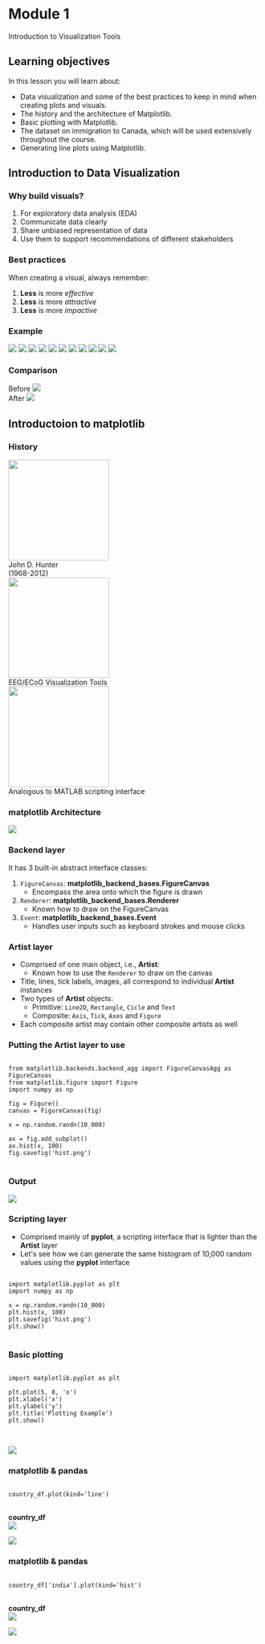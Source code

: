 # Module 1

<div class="h-box">Introduction to Visualization Tools</div>


## Learning objectives

In this lesson you will learn about:

- Data visualization and some of the best practices to keep in mind when creating plots and visuals.
- The history and the architecture of Matplotlib.
- Basic plotting with Matplotlib.
- The dataset on immigration to Canada, which will be used extensively throughout the course.
- Generating line plots using Matplotlib.   


## Introduction to Data Visualization


### Why build visuals?
1. For exploratory data analysis (EDA)  
1. Communicate data clearly
1. Share unbiased representation of data
1. Use them to support recommendations of different stakeholders


### Best practices
When creating a visual, always remember:
1. **Less** is more *effective*
1. **Less** is  more *attractive*
1. **Less** is more *impactive*


### Example
<div class="r-stack">
<img class="fragment fade-out current-visible" src="./figures/pie_ex_01.png" data-fragment-index="0">
<img class="fragment fade-out current-visible" src="./figures/pie_ex_02.png">
<img class="fragment fade-out current-visible" src="./figures/pie_ex_03.png">
<img class="fragment fade-out current-visible" src="./figures/pie_ex_04.png">
<img class="fragment fade-out current-visible" src="./figures/pie_ex_05.png"> 
<img class="fragment fade-out current-visible" src="./figures/pie_ex_06.png"> 
<img class="fragment fade-out current-visible" src="./figures/pie_ex_07.png"> 
<img class="fragment fade-out current-visible" src="./figures/pie_ex_08.png"> 
<img class="fragment fade-out current-visible" src="./figures/pie_ex_09.png"> 
<img class="fragment fade-out current-visible" src="./figures/pie_ex_10.png"> 
<img class="fragment fade-out current-visible" src="./figures/pie_ex_11.png">
</div>


### Comparison
<div class="container">
<div class="col">
Before
<img  src="./figures/pie_ex_01.png">
</div>
<div class="col">
After
<img  src="./figures/pie_ex_11.png">
</div>      
</div>


## Introductoion to matplotlib


### History 
<div class="container">
<div class="col">
<img src="figures/matplotlib.png" height=200><br>
John D. Hunter<br>(1968-2012)
</div>
<div class="col">
<img src="figures/ecg.webp" height=200><br>
EEG/ECoG Visualization Tools
</div>
<div class="col">
<img src="figures/matlab.png" height=200><br>
Analogous to MATLAB scripting interface
</div>
</div>


### matplotlib Architecture
<img class="r-stretch" src="figures/matplotlib_architecture.svg">


### Backend layer

It has 3 built-in abstract interface classes:

1. `FigureCanvas`: **matplotlib_backend_bases.FigureCanvas**
    - Encompass the area onto which the figure is drawn
1. `Renderer`: **matplotlib_backend_bases.Renderer**
    - Known how to draw on the FigureCanvas
1. `Event`: **matplotlib_backend_bases.Event**
    - Handles user inputs such as keyboard strokes and mouse clicks


### Artist layer
- Comprised of one main object, i.e.,  **Artist**:
    - Known how to use the `Renderer` to draw on the canvas
- Title, lines, tick labels, images, all correspond to individual **Artist** instances
- Two types of **Artist** objects:
    - Primitive: `Line2D`, `Rectangle`, `Cicle` and `Text`
    - Composite: `Axis`, `Tick`, `Axes` and `Figure`
- Each composite artist may contain other composite artists as well


### Putting the Artist layer to use
<pre class="python">
<code data-line-numbers="1-2,5-6| 10-12" data-trim>
from matplotlib.backends.backend_agg import FigureCanvasAgg as FigureCanvas
from matplotlib.figure import Figure
import numpy as np

fig = Figure()
canvas = FigureCanvas(fig)

x = np.random.randn(10_000)

ax = fig.add_subplot()
ax.hist(x, 100)
fig.savefig('hist.png')
</code>
</pre>


### Output
<img class="r-stretch" src="figures/artist_hist.png">


### Scripting layer
- Comprised mainly of **pyplot**, a scripting interface that is lighter than the **Artist** layer
- Let's see how we can generate the same histogram of 10,000 random values using the **pyplot** interface

<pre class="python">
<code data-trim data-line-numbers="1,5-7">
import matplotlib.pyplot as plt
import numpy as np

x = np.random.randn(10_000)
plt.hist(x, 100)
plt.savefig('hist.png')
plt.show()
</code>
</pre>


### Basic plotting

<pre class="python">
<code data-trim data-noescape data-line-numbers>
import matplotlib.pyplot as plt

plt.plot(5, 8, 'o')
plt.xlabel('x')
plt.ylabel('y')
plt.title('Plotting Example')
plt.show()

</code>
</pre>

<img class="r-stretch" src="figures/plot_ex_01.png">


### matplotlib & pandas

<pre class="python">
<code data-trim>
country_df.plot(kind='line')
</code>
</pre>

<div class="container">
<div class="col">

**country_df**
<br>
<img class="r-stretch" src="figures/country_df.png">    
</div>
<div class="col" style="flex: 3;">
<img src="figures/ex_country_plot.png">
</div>
</div>


### matplotlib & pandas

<pre class="python">
<code data-trim>
country_df['india'].plot(kind='hist')
</code>
</pre>

<div class="container">
<div class="col">

**country_df**
<br>
<img class="r-stretch" src="figures/country_df.png">    
</div>
<div class="col" style="flex: 3;">
<img src="figures/ex_country_hist.png">
</div>
</div>
